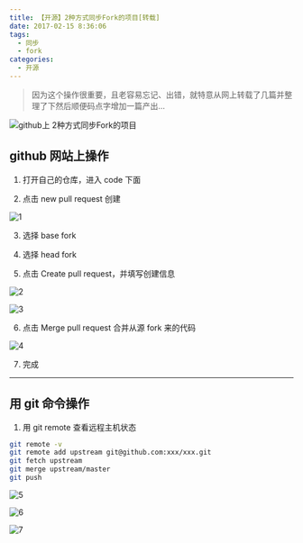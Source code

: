 ```yaml
---
title: 【开源】2种方式同步Fork的项目[转载]
date: 2017-02-15 8:36:06
tags:
  - 同步
  - fork
categories:
  - 开源
---
```


> 因为这个操作很重要，且老容易忘记、出错，就特意从网上转载了几篇并整理了下然后顺便码点字增加一篇产出…

![github上 2种方式同步Fork的项目](http://blog.fueson.top/19-1-9/16197721.jpg)

<!-- more -->

## github 网站上操作

1. 打开自己的仓库，进入 code 下面

2. 点击 new pull request 创建

![1](http://blog.fueson.top/19-1-9/63215848.jpg)

3. 选择 base fork

4. 选择 head fork

5. 点击 Create pull request，并填写创建信息

![2](http://blog.fueson.top/19-1-9/82262467.jpg)

![3](http://blog.fueson.top/19-1-9/60670988.jpg)

6. 点击 Merge pull request 合并从源 fork 来的代码

![4](http://blog.fueson.top/19-1-9/67996731.jpg)

7. 完成

---

## 用 git 命令操作

1. 用 git remote 查看远程主机状态

```bash
git remote -v
git remote add upstream git@github.com:xxx/xxx.git
git fetch upstream
git merge upstream/master
git push
```

![5](http://blog.fueson.top/19-1-9/237949.jpg)

![6](http://blog.fueson.top/19-1-9/3020691.jpg)

![7](http://blog.fueson.top/19-1-9/62969692.jpg)
